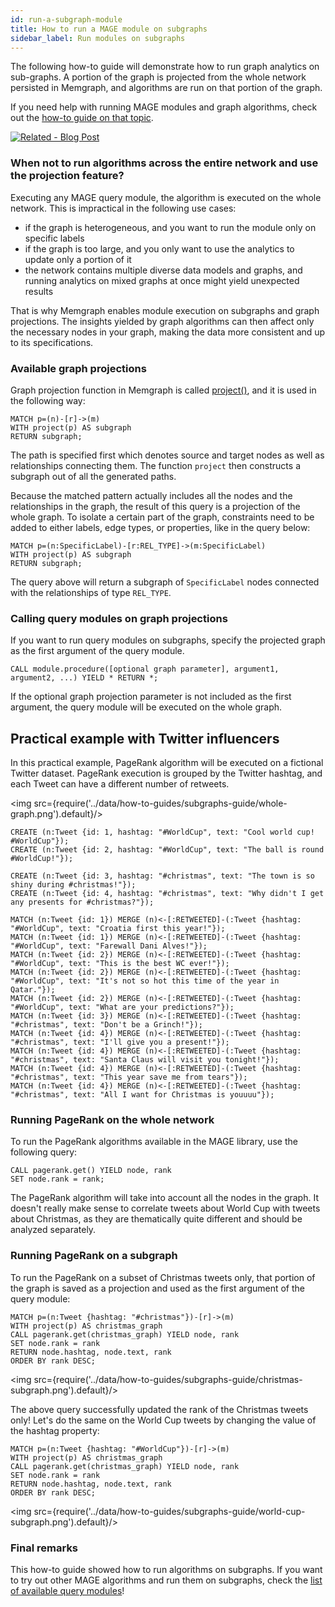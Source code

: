 ```yaml
---
id: run-a-subgraph-module
title: How to run a MAGE module on subgraphs
sidebar_label: Run modules on subgraphs
---
```


The following how-to guide will demonstrate how to run graph analytics on sub-graphs. A portion of the graph is projected from the whole network persisted in Memgraph, and algorithms are run on that portion of the graph.

If you need help with running MAGE modules and graph algorithms, check out the [how-to guide on that topic](/mage/how-to-guides/run-a-query-module.md).

[![Related - Blog
Post](https://img.shields.io/static/v1?label=Related&message=Blog%20post&color=9C59DB&style=for-the-badge)](https://memgraph.com/blog/how-we-designed-and-implemented-graph-projection-feature)

### When not to run algorithms across the entire network and use the projection feature?
Executing any MAGE query module, the algorithm is executed on the whole network. 
This is impractical in the following use cases: 
- if the graph is heterogeneous, and you want to run the module only on specific labels
- if the graph is too large, and you only want to use the analytics to update only a portion of it 
- the network contains multiple diverse data models and graphs, and running analytics on mixed graphs at once might yield unexpected results

That is why Memgraph enables module execution on subgraphs and graph
projections. The insights yielded by graph algorithms can then affect only the necessary nodes in your graph,
making the data more consistent and up to its specifications. 

### Available graph projections

Graph projection function in Memgraph is called [project()](/cypher-manual/functions#graph-projection-functions),
and it is used in the following way:

```cypher
MATCH p=(n)-[r]->(m)
WITH project(p) AS subgraph
RETURN subgraph;
```

The path is specified first which denotes source and target nodes as well as relationships connecting them.
The function `project` then constructs a subgraph out of all the generated paths.

Because the matched pattern actually includes all the nodes and the relationships in the graph, the result of this query is a projection of the whole graph. 
To isolate a certain part of the graph, constraints need to be added to either labels, edge types, or properties, like in the query below: 

```cypher
MATCH p=(n:SpecificLabel)-[r:REL_TYPE]->(m:SpecificLabel)
WITH project(p) AS subgraph
RETURN subgraph;
```

The query above will return a subgraph of `SpecificLabel` nodes connected with the relationships of type `REL_TYPE`.

### Calling query modules on graph projections

If you want to run query modules on subgraphs, specify the projected graph as the first argument of the query module.

```cypher
CALL module.procedure([optional graph parameter], argument1, argument2, ...) YIELD * RETURN *;
```

If the optional graph projection parameter is not included as the first argument,
the query module will be executed on the whole graph.

## Practical example with Twitter influencers

In this practical example, PageRank algorithm will be executed on a fictional Twitter dataset.
PageRank execution is grouped by the Twitter hashtag, and each Tweet can have a different number of retweets.

<img src={require('../data/how-to-guides/subgraphs-guide/whole-graph.png').default}/>

```cypher
CREATE (n:Tweet {id: 1, hashtag: "#WorldCup", text: "Cool world cup! #WorldCup"});
CREATE (n:Tweet {id: 2, hashtag: "#WorldCup", text: "The ball is round #WorldCup!"});

CREATE (n:Tweet {id: 3, hashtag: "#christmas", text: "The town is so shiny during #christmas!"});
CREATE (n:Tweet {id: 4, hashtag: "#christmas", text: "Why didn't I get any presents for #christmas?"});

MATCH (n:Tweet {id: 1}) MERGE (n)<-[:RETWEETED]-(:Tweet {hashtag: "#WorldCup", text: "Croatia first this year!"});
MATCH (n:Tweet {id: 1}) MERGE (n)<-[:RETWEETED]-(:Tweet {hashtag: "#WorldCup", text: "Farewall Dani Alves!"});
MATCH (n:Tweet {id: 2}) MERGE (n)<-[:RETWEETED]-(:Tweet {hashtag: "#WorldCup", text: "This is the best WC ever!"});
MATCH (n:Tweet {id: 2}) MERGE (n)<-[:RETWEETED]-(:Tweet {hashtag: "#WorldCup", text: "It's not so hot this time of the year in Qatar."});
MATCH (n:Tweet {id: 2}) MERGE (n)<-[:RETWEETED]-(:Tweet {hashtag: "#WorldCup", text: "What are your predictions?"});
MATCH (n:Tweet {id: 3}) MERGE (n)<-[:RETWEETED]-(:Tweet {hashtag: "#christmas", text: "Don't be a Grinch!"});
MATCH (n:Tweet {id: 4}) MERGE (n)<-[:RETWEETED]-(:Tweet {hashtag: "#christmas", text: "I'll give you a present!"});
MATCH (n:Tweet {id: 4}) MERGE (n)<-[:RETWEETED]-(:Tweet {hashtag: "#christmas", text: "Santa Claus will visit you tonight!"});
MATCH (n:Tweet {id: 4}) MERGE (n)<-[:RETWEETED]-(:Tweet {hashtag: "#christmas", text: "This year save me from tears"});
MATCH (n:Tweet {id: 4}) MERGE (n)<-[:RETWEETED]-(:Tweet {hashtag: "#christmas", text: "All I want for Christmas is youuuu"});
```

### Running PageRank on the whole network

To run the PageRank algorithms available in the MAGE library, use the following query:

```cypher
CALL pagerank.get() YIELD node, rank
SET node.rank = rank;
```

The PageRank algorithm will take into account all the nodes in the graph. 
It doesn't really make sense to correlate tweets about World Cup with tweets about Christmas, 
as they are thematically quite different and should be analyzed separately.


### Running PageRank on a subgraph

To run the PageRank on a subset of Christmas tweets only, that portion of the graph is 
saved as a projection and used as the first argument of the query module: 

```cypher
MATCH p=(n:Tweet {hashtag: "#christmas"})-[r]->(m)
WITH project(p) AS christmas_graph
CALL pagerank.get(christmas_graph) YIELD node, rank
SET node.rank = rank
RETURN node.hashtag, node.text, rank
ORDER BY rank DESC;
```

<img src={require('../data/how-to-guides/subgraphs-guide/christmas-subgraph.png').default}/>

The above query successfully updated the rank of the Christmas tweets only! Let's do the same
on the World Cup tweets by changing the value of the hashtag property:

```cypher
MATCH p=(n:Tweet {hashtag: "#WorldCup"})-[r]->(m)
WITH project(p) AS christmas_graph
CALL pagerank.get(christmas_graph) YIELD node, rank
SET node.rank = rank
RETURN node.hashtag, node.text, rank
ORDER BY rank DESC;
```

<img src={require('../data/how-to-guides/subgraphs-guide/world-cup-subgraph.png').default}/>

### Final remarks
This how-to guide showed how to run algorithms on subgraphs. If you want to try out other 
MAGE algorithms and run them on subgraphs, check the [list of available query modules](/mage/query-modules/available-queries)!